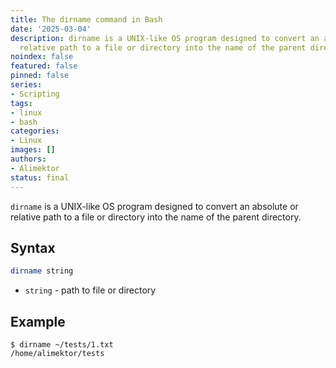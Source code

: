 ```yaml
---
title: The dirname command in Bash
date: '2025-03-04'
description: dirname is a UNIX-like OS program designed to convert an absolute or
  relative path to a file or directory into the name of the parent directory.
noindex: false
featured: false
pinned: false
series:
- Scripting
tags:
- linux
- bash
categories:
- Linux
images: []
authors:
- Alimektor
status: final
---
```



`dirname` is a UNIX-like OS program designed to convert an absolute or relative path to a file or directory into the name of the parent directory.

## Syntax ##

```bash
dirname string
```

- `string` - path to file or directory

## Example ##

```shell
$ dirname ~/tests/1.txt
/home/alimektor/tests
```
